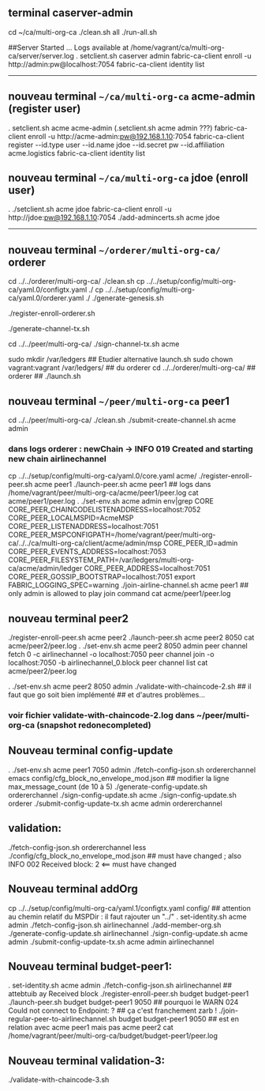## terminal caserver-admin
cd ~/ca/multi-org-ca
./clean.sh all
./run-all.sh

##Server Started ... Logs available at /home/vagrant/ca/multi-org-ca/server/server.log
. setclient.sh caserver admin
fabric-ca-client enroll -u http://admin:pw@localhost:7054
fabric-ca-client identity list

--------------------------------------------------
## nouveau terminal `~/ca/multi-org-ca` acme-admin (register user)
. setclient.sh acme acme-admin   (.setclient.sh acme admin ???)
fabric-ca-client enroll -u http://acme-admin:pw@192.168.1.10:7054
fabric-ca-client register --id.type user --id.name jdoe --id.secret pw --id.affiliation acme.logistics
fabric-ca-client identity list

## nouveau terminal `~/ca/multi-org-ca` jdoe  (enroll user)
. ./setclient.sh acme jdoe
fabric-ca-client enroll -u http://jdoe:pw@192.168.1.10:7054
./add-admincerts.sh acme jdoe

--------------------------------------------------

## nouveau terminal `~/orderer/multi-org-ca/` orderer
cd ../../orderer/multi-org-ca/
./clean.sh
cp ../../setup/config/multi-org-ca/yaml.0/configtx.yaml ./
cp ../../setup/config/multi-org-ca/yaml.0/orderer.yaml ./
./generate-genesis.sh

./register-enroll-orderer.sh

./generate-channel-tx.sh

cd ../../peer/multi-org-ca/
./sign-channel-tx.sh acme

sudo mkdir /var/ledgers						## Etudier alternative launch.sh
sudo chown vagrant:vagrant /var/ledgers/	## du orderer
cd ../../orderer/multi-org-ca/				##
orderer 									## ./launch.sh


## nouveau terminal `~/peer/multi-org-ca` peer1
cd ../../peer/multi-org-ca/
./clean.sh
./submit-create-channel.sh acme admin

### dans logs orderer : newChain -> INFO 019 Created and starting new chain airlinechannel
cp ../../setup/config/multi-org-ca/yaml.0/core.yaml acme/
./register-enroll-peer.sh acme peer1
./launch-peer.sh acme peer1 				## logs dans /home/vagrant/peer/multi-org-ca/acme/peer1/peer.log
cat acme/peer1/peer.log
. ./set-env.sh acme admin
env|grep CORE
CORE_PEER_CHAINCODELISTENADDRESS=localhost:7052
CORE_PEER_LOCALMSPID=AcmeMSP
CORE_PEER_LISTENADDRESS=localhost:7051
CORE_PEER_MSPCONFIGPATH=/home/vagrant/peer/multi-org-ca/../../ca/multi-org-ca/client/acme/admin/msp
CORE_PEER_ID=admin
CORE_PEER_EVENTS_ADDRESS=localhost:7053
CORE_PEER_FILESYSTEM_PATH=/var/ledgers/multi-org-ca/acme/admin/ledger
CORE_PEER_ADDRESS=localhost:7051
CORE_PEER_GOSSIP_BOOTSTRAP=localhost:7051
export FABRIC_LOGGING_SPEC=warning
./join-airline-channel.sh acme peer1 ## only admin is allowed to play join command
cat acme/peer1/peer.log

## nouveau terminal peer2
./register-enroll-peer.sh acme peer2
./launch-peer.sh acme peer2 8050
cat acme/peer2/peer.log
. ./set-env.sh acme peer2 8050 admin
peer channel fetch 0 -c airlinechannel -o localhost:7050
peer channel join -o localhost:7050 -b airlinechannel_0.block
peer channel list
cat acme/peer2/peer.log


. ./set-env.sh acme peer2 8050 admin
./validate-with-chaincode-2.sh ## il faut que go soit bien implémenté
								## et d'autres problèmes...
### voir fichier validate-with-chaincode-2.log dans ~/peer/multi-org-ca (snapshot redonecompleted)

## Nouveau terminal config-update
. ./set-env.sh acme peer1 7050 admin
./fetch-config-json.sh ordererchannel
emacs config/cfg_block_no_envelope_mod.json ## modifier la ligne max_message_count (de 10 à 5)
./generate-config-update.sh ordererchannel
./sign-config-update.sh acme
./sign-config-update.sh orderer
./submit-config-update-tx.sh acme admin ordererchannel
## validation:
./fetch-config-json.sh ordererchannel
less ./config/cfg_block_no_envelope_mod.json ## must have changed ; also INFO 002 Received block: 2 <== must have changed
## Nouveau terminal addOrg
cp ../../setup/config/multi-org-ca/yaml.1/configtx.yaml config/ ## attention au chemin relatif du MSPDir : il faut rajouter un "../"
. set-identity.sh acme admin
./fetch-config-json.sh airlinechannel
./add-member-org.sh
./generate-config-update.sh airlinechannel
./sign-config-update.sh acme admin
./submit-config-update-tx.sh acme admin airlinechannel
## Nouveau terminal budget-peer1:
. set-identity.sh acme admin
./fetch-config-json.sh airlinechannel ## attebtuib ay Received block
./register-enroll-peer.sh budget budget-peer1
./launch-peer.sh budget budget-peer1 9050 ## pourquoi le WARN 024 Could not connect to Endpoint: ?
										  ## ça c'est franchement zarb !
./join-regular-peer-to-airlinechannel.sh budget budget-peer1 9050 ## est en relation avec acme peer1 mais pas acme peer2
cat /home/vagrant/peer/multi-org-ca/budget/budget-peer1/peer.log
## Nouveau terminal validation-3:
./validate-with-chaincode-3.sh